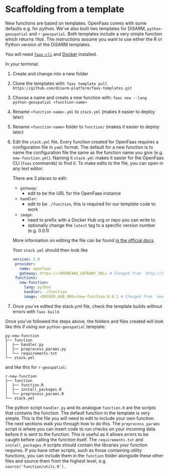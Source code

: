 # Scaffolding from a template

New functions are based on templates. OpenFaas comes with some defaults e.g. for python. We've also built two templates for DiSARM, `python-geospatial` and `r-geospatial`. Both templates include a very simple function which returns `TRUE`. The instructions assume you want to use either the R or Python version of the DiSARM templates.

You will need [`faas-cli`](https://docs.openfaas.com/cli/install/) and [Docker](https://docs.docker.com/engine/install/) installed.

In your terminal:

1. Create and change into a new folder
2. Clone the templates with: `faas template pull https://github.com/disarm-platform/faas-templates.git`
3. Choose a name and create a new function with: `faas new --lang python-geospatial <function-name>`
4. Rename `<function-name>.yml` to `stack.yml` (makes it easier to deploy later)
5. Rename `<function-name>` folder to `function/` (makes it easier to deploy later)
6. Edit the `stack.yml` file. Every function created for OpenFaas requires a configuration file in `yaml` format. The default for a new function is to name the configuration file the same as the function name you give \(e.g. `new-function.yml`\). Naming it `stack.yml` makes it easier for the OpenFaas CLI \(`faas` commands\) to find it. To make edits to the file, you can open in any text editor.

	There are 3 places to edit:

	* `gateway`: 
	   * edit to be the URL for the OpenFaas instance
	* `handler`:
	   * edit to be `./function`, this is required for our template code to work
	* `image`: 
	   * need to prefix with a Docker Hub org or repo you can write to
	   * optionally change the `latest` tag to a specific version number (e.g. 0.0.1)

	More information on editing the file can be found [in the official docs](https://docs.openfaas.com/reference/yaml/).

	Your `stack.yml` should then look like

	```yaml
	version: 1.0
	 provider:
	   name: openfaas
	   gateway: https://<OPENFAAS_GATEWAY_URL> # Changed from `http://127.0.0.1:8080
	 functions:
	   new-function:
	     lang: python
	     handler: ./function
	     image: <DOCKER_HUB_ORG>/new-function:0.0.1 # Changed from `new-function:latest`
	```

7. Once you've edited the stack.yml file, check the template builds without errors with `faas build`.

Once you've followed the steps above, the folders and files created will look like this if using our `python-geospatial` template:

```text
py-new-function
├── function
│  ├── handler.py
│  ├── preprocess_params.py
│  └── requirements.txt
└── stack.yml
```

and like this for `r-geospatial`:

```text
r-new-function
├── function
│  ├── function.R
│  ├── install_packages.R
│  └── preprocess_params.R
└── stack.yml
```

The python script `handler.py` and its analogue `function.R` are the scripts that contains the function. The default function in the template is very simple. This is the file you will need to edit to include your own function. The next sections walk you through how to do this. The `preprocess_params` script is where you can insert code to run checks on your incoming data before it is sent to the function. This is useful as it allows errors to be caught before calling the function itself. The `requirements.txt` and `install_packages.R` scripts should contain the libraries your function requires. If you have other scripts, such as those containing utility functions, you can include them in the `function` folder alongside these other files and source them from the highest level, e.g. `source('function/utils.R')`.